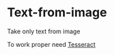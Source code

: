 # Text-from-image
Take only text from image

To work proper need <a href="https://github.com/UB-Mannheim/tesseract/wiki">Tesseract</a>
